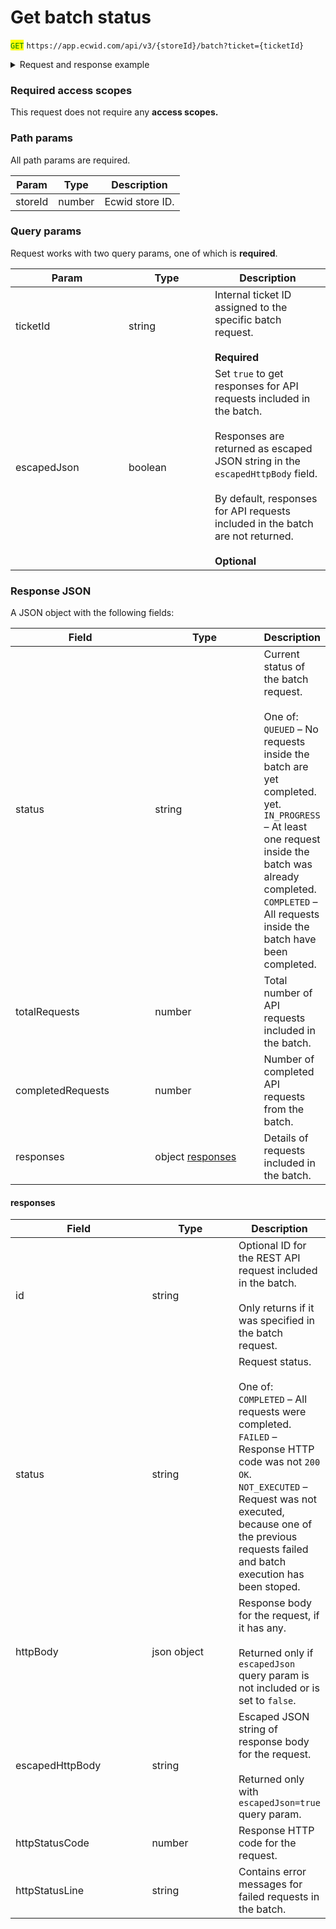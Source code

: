 # Get batch status

<mark style="color:green;">`GET`</mark> `https://app.ecwid.com/api/v3/{storeId}/batch?ticket={ticketId}`&#x20;

<details>

<summary>Request and response example</summary>

Request:

```http
GET /api/v3/1003/batch?ticket=11kl140a2-966f-1a9f-b4e6-fc451bc78570 HTTP/1.1
Authorization: Bearer secret_token
Host: app.ecwid.com
```

Response:

```json
{
    "status": "COMPLETED",
    "totalRequests": 3,
    "completedRequests": 3
}
```

</details>

### Required access scopes

This request does not require any **access scopes.**

### Path params

All path params are required.

| Param   | Type   | Description     |
| ------- | ------ | --------------- |
| storeId | number | Ecwid store ID. |

### Query params

Request works with two query params, one of which is **required**.

<table><thead><tr><th width="165">Param</th><th width="122">Type</th><th>Description</th></tr></thead><tbody><tr><td>ticketId</td><td>string</td><td>Internal ticket ID assigned to the specific batch request.<br><br><strong>Required</strong></td></tr><tr><td>escapedJson</td><td>boolean</td><td>Set  <code>true</code> to get responses for API requests included in the batch.<br><br>Responses are returned as escaped JSON string in the <code>escapedHttpBody</code> field. <br><br>By default, responses for API requests included in the batch are not returned.<br><br><strong>Optional</strong></td></tr></tbody></table>

### Response JSON

A JSON object with the following fields:

<table><thead><tr><th width="213">Field</th><th width="166">Type</th><th>Description</th></tr></thead><tbody><tr><td>status</td><td>string</td><td>Current status of the batch request.<br><br>One of:<br><code>QUEUED</code> – No requests inside the batch are yet completed. yet. <br><code>IN_PROGRESS</code> – At least one request inside the batch was already completed.<br><code>COMPLETED</code> – All requests inside the batch have been completed.</td></tr><tr><td>totalRequests</td><td>number</td><td>Total number of API requests included in the batch.</td></tr><tr><td>completedRequests</td><td>number</td><td>Number of completed API requests from the batch.</td></tr><tr><td>responses</td><td>object <a href="get-batch-status.md#responses">responses</a></td><td>Details of requests included in the batch.</td></tr></tbody></table>

#### responses

<table><thead><tr><th width="215">Field</th><th width="135">Type</th><th>Description</th></tr></thead><tbody><tr><td>id</td><td>string</td><td>Optional ID for the REST API request included in the batch. <br><br>Only returns if it was specified in the batch request.</td></tr><tr><td>status</td><td>string</td><td>Request status.<br><br>One of:<br><code>COMPLETED</code> – All requests were completed. <br><code>FAILED</code> – Response HTTP code was not <code>200 OK</code>. <br><code>NOT_EXECUTED</code> – Request was not executed, because one of the previous requests failed and batch execution has been stoped.</td></tr><tr><td>httpBody</td><td>json object</td><td>Response body for the request, if it has any. <br><br>Returned only if <code>escapedJson</code> query param is not included or is set to <code>false</code>.<br></td></tr><tr><td>escapedHttpBody</td><td>string</td><td>Escaped JSON string of response body for the request. <br><br>Returned only with <code>escapedJson=true</code> query param.</td></tr><tr><td>httpStatusCode</td><td>number</td><td>Response HTTP code for the request. </td></tr><tr><td>httpStatusLine</td><td>string</td><td>Contains error messages for failed requests in the batch.</td></tr></tbody></table>
